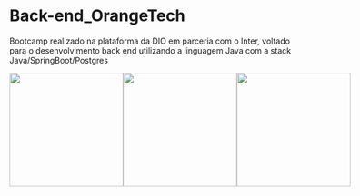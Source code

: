 # Back-end_OrangeTech
Bootcamp realizado na plataforma da DIO em parceria com o Inter, voltado para o desenvolvimento back end utilizando a linguagem Java com a stack Java/SpringBoot/Postgres



<div style="display:flex">
<img  width="200" text-align= "center" src="https://cdn.jsdelivr.net/gh/devicons/devicon/icons/java/java-original-wordmark.svg" />
<img width="200" text-align= "center" src="https://cdn.jsdelivr.net/gh/devicons/devicon/icons/spring/spring-original-wordmark.svg" />
<img width="200" text-align= "center" src="https://cdn.jsdelivr.net/gh/devicons/devicon/icons/postgresql/postgresql-original-wordmark.svg" />
          
          
          
          
  </div>
